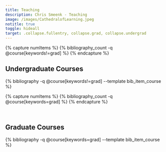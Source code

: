 ```yaml
---
title: Teaching
description: Chris Smeenk - Teaching
image: /images/CathedralofLearning.jpeg
notitle: true
toggle: hideall
target: .collapse.fullentry, collapse.grad, collapse.undergrad
---
```


{% capture numItems %}
{% bibliography_count -q @course[keywords!=grad]  %}
{% endcapture %}

<h2 class="bibliography" style="counter-reset:bibitem {{numItems|plus:1}}">
	<a class="plus-icon minus" data-toggle="collapse"  data-target=".collapse.undergrad" data-text="Collapse">Undergraduate Courses</a>&nbsp;

</h2>


<div class="nolisting collapse undergrad show">
{% bibliography -q @course[keywords!=grad] --template bib_item_course %}
</div>

{% capture numItems %}
{% bibliography_count -q @course[keywords=grad]  %}
{% endcapture %}

<br>
<h2 class="bibliography" style="counter-reset:bibitem {{numItems|plus:1}}">
	<a class="plus-icon minus" data-toggle="collapse"  data-target=".collapse.grad" data-text="Collapse">Graduate Courses</a>&nbsp;
</h2>


<div class="nolisting item_content collapse grad show">
{% bibliography -q @course[keywords=grad] --template bib_item_course %}
</div>